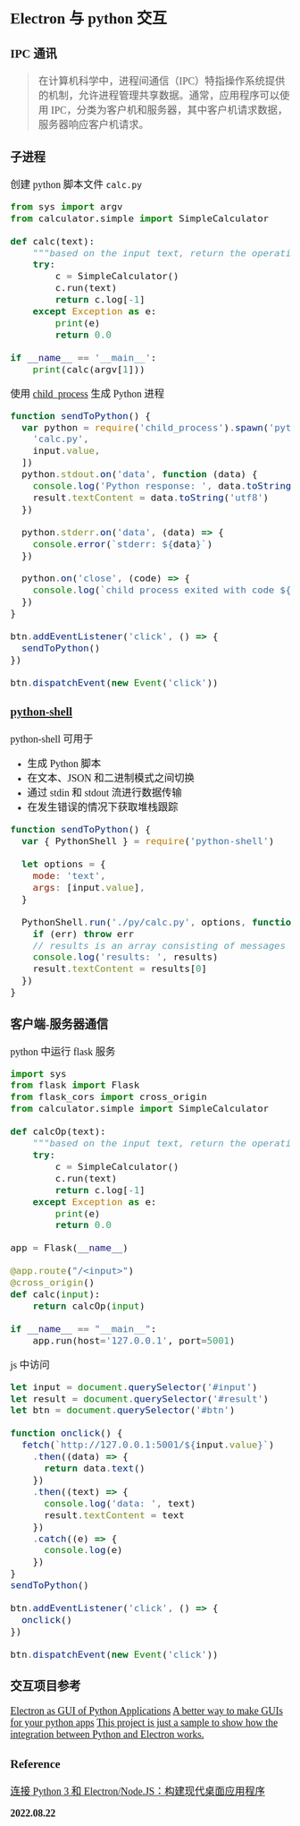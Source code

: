 <font size=4 face='楷体'>

## Electron 与 python 交互

### IPC 通讯

> 在计算机科学中，进程间通信（IPC）特指操作系统提供的机制，允许进程管理共享数据。通常，应用程序可以使用 IPC，分类为客户机和服务器，其中客户机请求数据，服务器响应客户机请求。

### 子进程

创建 python 脚本文件 `calc.py`

```python
from sys import argv
from calculator.simple import SimpleCalculator

def calc(text):
	"""based on the input text, return the operation result"""
	try:
		c = SimpleCalculator()
		c.run(text)
		return c.log[-1]
	except Exception as e:
		print(e)
		return 0.0

if __name__ == '__main__':
    print(calc(argv[1]))
```

使用 [child_process](https://nodejs.org/api/child_process.html) 生成 Python 进程

```javascript
function sendToPython() {
  var python = require('child_process').spawn('python', [
    'calc.py',
    input.value,
  ])
  python.stdout.on('data', function (data) {
    console.log('Python response: ', data.toString('utf8'))
    result.textContent = data.toString('utf8')
  })

  python.stderr.on('data', (data) => {
    console.error(`stderr: ${data}`)
  })

  python.on('close', (code) => {
    console.log(`child process exited with code ${code}`)
  })
}

btn.addEventListener('click', () => {
  sendToPython()
})

btn.dispatchEvent(new Event('click'))
```

### [python-shell](https://www.npmjs.com/package/python-shell)

python-shell 可用于

- 生成 Python 脚本
- 在文本、JSON 和二进制模式之间切换
- 通过 stdin 和 stdout 流进行数据传输
- 在发生错误的情况下获取堆栈跟踪

```javascript
function sendToPython() {
  var { PythonShell } = require('python-shell')

  let options = {
    mode: 'text',
    args: [input.value],
  }

  PythonShell.run('./py/calc.py', options, function (err, results) {
    if (err) throw err
    // results is an array consisting of messages collected during execution
    console.log('results: ', results)
    result.textContent = results[0]
  })
}
```

### 客户端-服务器通信

python 中运行 flask 服务

```python
import sys
from flask import Flask
from flask_cors import cross_origin
from calculator.simple import SimpleCalculator

def calcOp(text):
	"""based on the input text, return the operation result"""
	try:
		c = SimpleCalculator()
		c.run(text)
		return c.log[-1]
	except Exception as e:
		print(e)
		return 0.0

app = Flask(__name__)

@app.route("/<input>")
@cross_origin()
def calc(input):
    return calcOp(input)

if __name__ == "__main__":
    app.run(host='127.0.0.1', port=5001)
```

js 中访问

```javascript
let input = document.querySelector('#input')
let result = document.querySelector('#result')
let btn = document.querySelector('#btn')

function onclick() {
  fetch(`http://127.0.0.1:5001/${input.value}`)
    .then((data) => {
      return data.text()
    })
    .then((text) => {
      console.log('data: ', text)
      result.textContent = text
    })
    .catch((e) => {
      console.log(e)
    })
}
sendToPython()

btn.addEventListener('click', () => {
  onclick()
})

btn.dispatchEvent(new Event('click'))
```

### 交互项目参考

[Electron as GUI of Python Applications](https://github.com/fyears/electron-python-example)
[A better way to make GUIs for your python apps](https://github.com/SouravJohar/python-app-with-electron-gui)
[This project is just a sample to show how the integration between Python and Electron works.](https://github.com/Augustomesquita/PythonElectron)

### Reference

[连接 Python 3 和 Electron/Node.JS：构建现代桌面应用程序](https://blog.csdn.net/mzl87/article/details/106202144/)

**2022.08.22**
